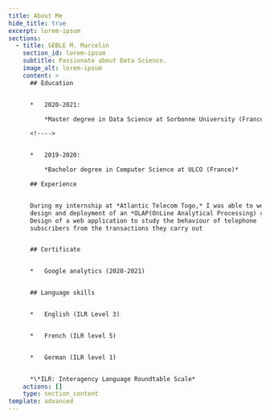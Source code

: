 ```yaml
---
title: About Me
hide_title: true
excerpt: lorem-ipsum
sections:
  - title: SEBLE M. Marcelin
    section_id: lorem-ipsum
    subtitle: Passionate about Data Science.
    image_alt: lorem-ipsum
    content: >
      ## Education


      *   2020-2021:

          *Master degree in Data Science at Sorbonne University (France)*

      <!---->


      *   2019-2020:

          *Bachelor degree in Computer Science at ULCO (France)*

      ## Experience


      During my internship at *Atlantic Telecom Togo,* I was able to work on the
      design and deployment of an *OLAP(OnLine Analytical Processing) cube*.
      Design of a web application to study the behaviour of telephone
      subscribers from the transactions they carry out


      ## Certificate


      *   Google analytics (2020-2021)


      ## Language skills


      *   English (ILR Level 3)


      *   French (ILR level 5)


      *   German (ILR level 1)


      *\*ILR: Interagency Language Roundtable Scale*
    actions: []
    type: section_content
template: advanced
---
```


